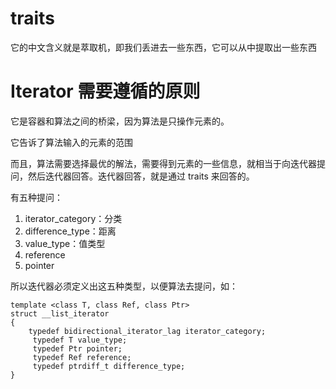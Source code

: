 # traits

它的中文含义就是萃取机，即我们丢进去一些东西，它可以从中提取出一些东西

# Iterator 需要遵循的原则

它是容器和算法之间的桥梁，因为算法是只操作元素的。

它告诉了算法输入的元素的范围

而且，算法需要选择最优的解法，需要得到元素的一些信息，就相当于向迭代器提问，然后迭代器回答。迭代器回答，就是通过 traits 来回答的。

有五种提问：
1. iterator_category：分类
2. difference_type：距离
3. value_type：值类型
4. reference
5. pointer

所以迭代器必须定义出这五种类型，以便算法去提问，如：
```
template <class T, class Ref, class Ptr>
struct __list_iterator
{
	typedef bidirectional_iterator_lag iterator_category;
	 typedef T value_type;
	 typedef Ptr pointer;
	 typedef Ref reference;
	 typedef ptrdiff_t difference_type;
}
```